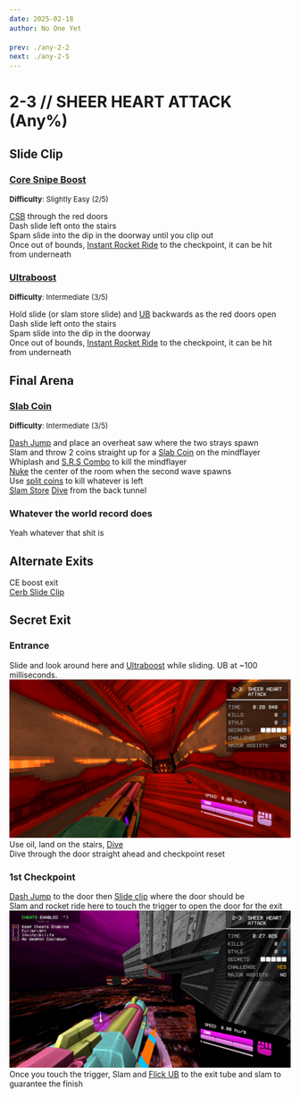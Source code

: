 ```yaml
---
date: 2025-02-18
author: No One Yet

prev: ./any-2-2
next: ./any-2-S
---
```


# 2-3 // SHEER HEART ATTACK (Any%)

## Slide Clip

### [Core Snipe Boost](https://youtu.be/Jv8iuz0zvoc)
<font size="2">
    <b>Difficulty</b>: Slightly Easy (2/5)
</font>

[CSB](/speedrun-tech.md#csb-core-snipe-boosts) through the red doors <br/>
Dash slide left onto the stairs <br/>
Spam slide into the dip in the doorway until you clip out <br/>
Once out of bounds, [Instant Rocket Ride](/speedrun-tech.md#instant-rocket-ride) to the checkpoint, it can be hit from underneath <br/>

### [Ultraboost](https://youtu.be/HlkWbGlP140)
<font size="2">
    <b>Difficulty</b>: Intermediate (3/5)
</font>

Hold slide (or slam store slide) and [UB](/speedrun-tech.md#ub-ultraboost) backwards as the red doors open <br/>
Dash slide left onto the stairs <br/>
Spam slide into the dip in the doorway <br/>
Once out of bounds, [Instant Rocket Ride](/speedrun-tech.md#instant-rocket-ride) to the checkpoint, it can be hit from underneath <br/>

## Final Arena

### [Slab Coin](https://youtu.be/0m0KVNSWgoE)
<font size="2">
    <b>Difficulty</b>: Intermediate (3/5)
</font>

[Dash Jump](/speedrun-tech.md#dash-jump) and place an overheat saw where the two strays spawn <br/>
Slam and throw 2 coins straight up for a [Slab Coin](/speedrun-tech.md#slab-coins) on the mindflayer <br/>
Whiplash and [S.R.S Combo](/speedrun-tech.md#srs-combo) to kill the mindflayer <br/>
[Nuke](/speedrun-tech.md#nukes) the center of the room when the second wave spawns <br/>
Use [split coins](/speedrun-tech.md#split-coins) to kill whatever is left <br/>
[Slam Store](/speedrun-tech.md#slam-store) [Dive](/speedrun-tech.md#dives) from the back tunnel <br/>

### Whatever the world record does
Yeah whatever that shit is <br/>

## Alternate Exits
CE boost exit <br/>
[Cerb Slide Clip](https://youtu.be/G8J0pXr85_0) 

## Secret Exit 

### Entrance 

Slide and look around here and [Ultraboost](/speedrun-tech.md#ub-ultraboost) while sliding. UB at ~100 milliseconds. <br/> 
![2-3 entrance ub line up](</../images/2-3-entrance-ub-line-up.png>)
Use oil, land on the stairs, [Dive](/speedrun-tech.md#dives)<br/>
Dive through the door straight ahead and checkpoint reset

### 1st Checkpoint

[Dash Jump](/speedrun-tech.md#dash-jump) to the door then [Slide clip](/speedrun-tech.md#slide-clips) where the door should be <br/>
Slam and rocket ride here to touch the trigger to open the door for the exit <br/>
![2-3 end trigger](</../images/2-3-SE-end-trigger.png>) 
Once you touch the trigger, Slam and [Flick UB](/speedrun-tech.md#flick-ub) to the exit tube and slam to guarantee the finish